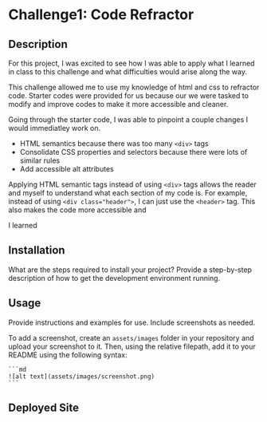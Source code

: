 # Challenge1: Code Refractor

## Description

For this project, I was excited to see how I was able to apply what I learned in class to this challenge and what difficulties would arise along the way.

This challenge allowed me to use my knowledge of html and css to refractor code. Starter codes were provided for us because our we were tasked to modify and improve codes to make it more accessible and cleaner.

Going through the starter code, I was able to pinpoint a couple changes I would immediatley work on.
* HTML semantics because there was too many ```<div>``` tags
* Consolidate CSS properties and selectors because there were lots of similar rules
* Add accessible alt attributes

Applying HTML semantic tags instead of using ```<div>``` tags allows the reader and myself to understand what each section of my code is. For example, instead of using ```<div class="header">```, I can just use the ```<header>``` tag. This also makes the code more accessible and 



I learned


## Installation

What are the steps required to install your project? Provide a step-by-step description of how to get the development environment running.

## Usage

Provide instructions and examples for use. Include screenshots as needed.

To add a screenshot, create an `assets/images` folder in your repository and upload your screenshot to it. Then, using the relative filepath, add it to your README using the following syntax:

    ```md
    ![alt text](assets/images/screenshot.png)
    ```

## Deployed Site